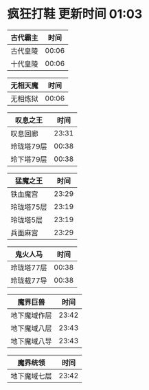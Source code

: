 # 疯狂打鞋 更新时间 01:03

| 古代霸主   | 时间    |
|--------|-------|
| 古代皇陵 | 00:06 |
| 十代皇陵 | 00:06 |

| 无相天魔   | 时间    |
|--------|-------|
| 无相炼狱 | 00:06 |

| 叹息之王   | 时间    |
|--------|-------|
| 叹息回廊 | 23:31 |
| 玲珑塔79层 | 00:38 |
| 玲下塔79层 | 00:38 |

| 猛魔之王   | 时间    |
|--------|-------|
| 铁血魔宫 | 23:29 |
| 玲珑塔75层 | 23:19 |
| 玲珑塔5层 | 23:19 |
| 兵面麻宫 | 23:29 |

| 鬼火人马   | 时间    |
|--------|-------|
| 玲珑塔77层 | 00:38 |
| 玲珑载77导 | 00:38 |

| 魔界巨兽   | 时间    |
|--------|-------|
| 地下魔域作层 | 23:42 |
| 地下魔域八层 | 23:43 |
| 地下魔域八导 | 23:43 |

| 魔界统领   | 时间    |
|--------|-------|
| 地下魔域七层 | 23:42 |